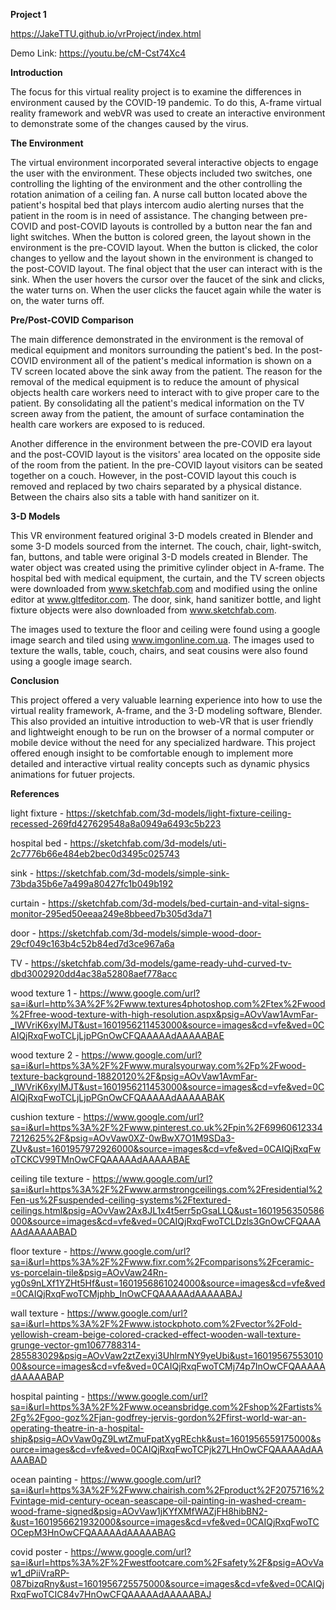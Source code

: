 **Project 1**

https://JakeTTU.github.io/vrProject/index.html

Demo Link: https://youtu.be/cM-Cst74Xc4

**Introduction**

The focus for this virtual reality project is to examine the differences in environment caused by the COVID-19 pandemic. To do this, A-frame virtual reality framework and webVR was used to create an interactive environment to demonstrate some of the changes caused by the virus. 


**The Environment**

The virtual environment incorporated several interactive objects to engage the user with the environment. These objects included two switches, one controlling the lighting of the environment and the other controlling the rotation animation of a ceiling fan. A nurse call button located above the patient's hospital bed that plays intercom audio alerting nurses that the patient in the room is in need of assistance. The changing between pre-COVID and post-COVID layouts is controlled by a button near the fan and light switches. When the button is colored green, the layout shown in the environment is the pre-COVID layout. When the button is clicked, the color changes to yellow and the layout shown in the environment is changed to the post-COVID layout. The final object that the user can interact with is the sink. When the user hovers the cursor over the faucet of the sink and clicks, the water turns on. When the user clicks the faucet again while the water is on, the water turns off. 


**Pre/Post-COVID Comparison**

The main difference demonstrated in the environment is the removal of medical equipment and monitors surrounding the patient's bed. In the post-COVID environment all of the patient's medical information is shown on a TV screen located above the sink away from the patient. The reason for the removal of the medical equipment is to reduce the amount of physical objects health care workers need to interact with to give proper care to the patient. By consolidating all the patient's medical information on the TV screen away from the patient, the amount of surface contamination the health care workers are exposed to is reduced.

Another difference in the environment between the pre-COVID era layout and the post-COVID layout is the visitors' area located on the opposite side of the room from the patient. In the pre-COVID layout visitors can be seated together on a couch. However, in the post-COVID layout this couch is removed and replaced by two chairs separated by a physical distance. Between the chairs also sits a table with hand sanitizer on it. 


**3-D Models**

This VR environment featured original 3-D models created in Blender and some 3-D models sourced from the internet. The couch, chair, light-switch, fan, buttons, and table were original 3-D models created in Blender. The water object was created using the primitive cylinder object in A-frame. The hospital bed with medical equipment, the curtain, and the TV screen objects were downloaded from www.sketchfab.com and modified using the online editor at www.gltfeditor.com. The door, sink, hand sanitizer bottle, and light fixture objects were also downloaded from www.sketchfab.com. 

The images used to texture the floor and ceiling were found using a google image search and tiled using www.imgonline.com.ua. The images used to texture the walls, table, couch, chairs, and seat cousins were also found using a google image search. 


**Conclusion**

This project offered a very valuable learning experience into how to use the virtual reality framework, A-frame, and the 3-D modeling software, Blender. This also provided an intuitive introduction to web-VR that is user friendly and lightweight enough to be run on the browser of a normal computer or mobile device without the need for any specialized hardware. This project offered enough insight to be comfortable enough to implement more detailed and interactive virtual reality concepts such as dynamic physics animations for futuer projects.


**References**

light fixture - https://sketchfab.com/3d-models/light-fixture-ceiling-recessed-269fd427629548a8a0949a6493c5b223

hospital bed - https://sketchfab.com/3d-models/uti-2c7776b66e484eb2bec0d3495c025743

sink - https://sketchfab.com/3d-models/simple-sink-73bda35b6e7a499a80427fc1b049b192

curtain - https://sketchfab.com/3d-models/bed-curtain-and-vital-signs-monitor-295ed50eeaa249e8bbeed7b305d3da71

door - https://sketchfab.com/3d-models/simple-wood-door-29cf049c163b4c52b84ed7d3ce967a6a

TV -  https://sketchfab.com/3d-models/game-ready-uhd-curved-tv-dbd3002920dd4ac38a52808aef778acc

wood texture 1 - https://www.google.com/url?sa=i&url=http%3A%2F%2Fwww.textures4photoshop.com%2Ftex%2Fwood%2Ffree-wood-texture-with-high-resolution.aspx&psig=AOvVaw1AvmFar-_IWVriK6xylMJT&ust=1601956211453000&source=images&cd=vfe&ved=0CAIQjRxqFwoTCLjLjpPGnOwCFQAAAAAdAAAAABAE

wood texture 2 - https://www.google.com/url?sa=i&url=https%3A%2F%2Fwww.muralsyourway.com%2Fp%2Fwood-texture-background-18820120%2F&psig=AOvVaw1AvmFar-_IWVriK6xylMJT&ust=1601956211453000&source=images&cd=vfe&ved=0CAIQjRxqFwoTCLjLjpPGnOwCFQAAAAAdAAAAABAK

cushion texture - https://www.google.com/url?sa=i&url=https%3A%2F%2Fwww.pinterest.co.uk%2Fpin%2F699606123347212625%2F&psig=AOvVaw0XZ-0wBwX7O1M9SDa3-ZUv&ust=1601957972926000&source=images&cd=vfe&ved=0CAIQjRxqFwoTCKCV99TMnOwCFQAAAAAdAAAAABAE

ceiling tile texture - https://www.google.com/url?sa=i&url=https%3A%2F%2Fwww.armstrongceilings.com%2Fresidential%2Fen-us%2Fsuspended-ceiling-systems%2Ftextured-ceilings.html&psig=AOvVaw2Ax8JL1x4t5err5pGsaLLQ&ust=1601956350586000&source=images&cd=vfe&ved=0CAIQjRxqFwoTCLDzls3GnOwCFQAAAAAdAAAAABAD

floor texture - https://www.google.com/url?sa=i&url=https%3A%2F%2Fwww.fixr.com%2Fcomparisons%2Fceramic-vs-porcelain-tile&psig=AOvVaw24Rn-yg0s9nLXf1YZHt5Hf&ust=1601956861024000&source=images&cd=vfe&ved=0CAIQjRxqFwoTCMjphb_InOwCFQAAAAAdAAAAABAJ

wall texture - https://www.google.com/url?sa=i&url=https%3A%2F%2Fwww.istockphoto.com%2Fvector%2Fold-yellowish-cream-beige-colored-cracked-effect-wooden-wall-texture-grunge-vector-gm1067788314-285583029&psig=AOvVaw2ztZexyi3UhlrmNY9yeUbi&ust=1601956755301000&source=images&cd=vfe&ved=0CAIQjRxqFwoTCMj74p7InOwCFQAAAAAdAAAAABAP

hospital painting - https://www.google.com/url?sa=i&url=https%3A%2F%2Fwww.oceansbridge.com%2Fshop%2Fartists%2Fg%2Fgoo-goz%2Fjan-godfrey-jervis-gordon%2Ffirst-world-war-an-operating-theatre-in-a-hospital-ship&psig=AOvVaw0gZ9LwtZmuFpatXygREchk&ust=1601956559175000&source=images&cd=vfe&ved=0CAIQjRxqFwoTCPjk27LHnOwCFQAAAAAdAAAAABAD

ocean painting - https://www.google.com/url?sa=i&url=https%3A%2F%2Fwww.chairish.com%2Fproduct%2F2075716%2Fvintage-mid-century-ocean-seascape-oil-painting-in-washed-cream-wood-frame-signed&psig=AOvVaw1jKYfXMfWAZjFH8hibBN2-&ust=1601956621932000&source=images&cd=vfe&ved=0CAIQjRxqFwoTCOCepM3HnOwCFQAAAAAdAAAAABAG

covid poster - https://www.google.com/url?sa=i&url=https%3A%2F%2Fwestfootcare.com%2Fsafety%2F&psig=AOvVaw1_dPiiVraRP-087bizqRny&ust=1601956725575000&source=images&cd=vfe&ved=0CAIQjRxqFwoTCIC84v7HnOwCFQAAAAAdAAAAABAJ
